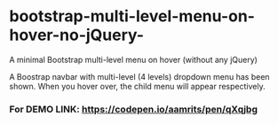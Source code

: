 # bootstrap-multi-level-menu-on-hover-no-jQuery-
A minimal Bootstrap multi-level menu on hover (without any jQuery)

A Boostrap navbar with multi-level (4 levels) dropdown menu has been shown. When you hover over, the child menu will appear respectively.

### For DEMO LINK: https://codepen.io/aamrits/pen/qXqjbg


